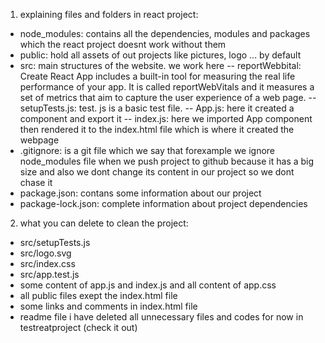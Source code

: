 1. explaining files and folders in react project:

-   node_modules: contains all the dependencies, modules and packages which the react project doesnt work without them
-   public: hold all assets of out projects like pictures, logo ... by default
-   src: main structures of the website. we work here
    -- reportWebbital: Create React App includes a built-in tool for measuring the real life performance of your app. It is called reportWebVitals and it measures a set of metrics that aim to capture the user experience of a web page.
    -- setupTests.js: test. js is a basic test file.
    -- App.js: here it created a component and export it
    -- index.js: here we imported App component then rendered it to the index.html file which is where it created the webpage
-   .gitignore: is a git file which we say that forexample we ignore node_modules file when we push project to github because it has a big size and also we dont change its content in our project so we dont chase it
-   package.json: contans some information about our project
-   package-lock.json: complete information about project dependencies

2. what you can delete to clean the project:

-   src/setupTests.js
-   src/logo.svg
-   src/index.css
-   src/app.test.js
-   some content of app.js and index.js and all content of app.css
-   all public files exept the index.html file
-   some links and comments in index.html file
-   readme file
    i have deleted all unnecessary files and codes for now in testreatproject (check it out)
